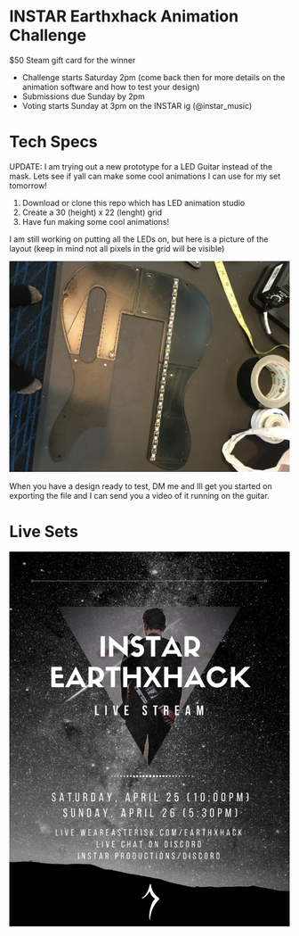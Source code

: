 # INSTAR Earthxhack Animation Challenge

$50 Steam gift card for the winner

- Challenge starts Saturday 2pm (come back then for more details on the animation software and how to test your design)
- Submissions due Sunday by 2pm
- Voting starts Sunday at 3pm on the INSTAR ig (@instar_music)

# Tech Specs

UPDATE: I am trying out a new prototype for a LED Guitar instead of the mask. Lets see if yall can make some cool animations I can use for my set tomorrow!

1) Download or clone this repo which has LED animation studio
2) Create a 30 (height) x 22 (lenght) grid
3) Have fun making some cool animations!

I am still working on putting all the LEDs on, but here is a picture of the layout (keep in mind not all pixels in the grid will be visible)

![Components Editor](/IMG_5948.jpg)

When you have a design ready to test, DM me and Ill get you started on exporting the file and I can send you a video of it running on the guitar.


# Live Sets
![Components Editor](/GravityZero.png)
